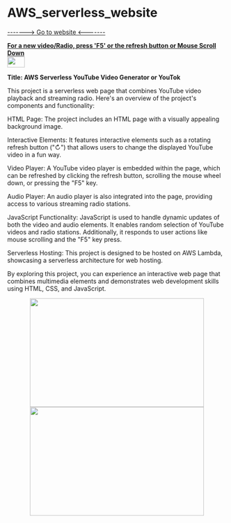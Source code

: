 # AWS_serverless_website 
[-------> Go to website <-------](https://x86yytftfh.execute-api.us-east-1.amazonaws.com/default/generateYoutubeLink)  

<ins>**For a new video/Radio, press 'F5' or the refresh button or Mouse Scroll Down**</ins>  
<img width="40" height="25" src="https://cdn.discordapp.com/attachments/1054808486283849859/1321677220674011188/image.png?ex=676e1b54&is=676cc9d4&hm=fb0649893d359b7cdb6e5aa20256f7b8bbc4c319848cc82666b83298a9838e57&">

**Title: AWS Serverless YouTube Video Generator or YouTok**

This project is a serverless web page that combines YouTube video playback and streaming radio. Here's an overview of the project's components and functionality:

HTML Page: The project includes an HTML page with a visually appealing background image.

Interactive Elements: It features interactive elements such as a rotating refresh button ("↻") that allows users to change the displayed YouTube video in a fun way.

Video Player: A YouTube video player is embedded within the page, which can be refreshed by clicking the refresh button, scrolling the mouse wheel down, or pressing the "F5" key.

Audio Player: An audio player is also integrated into the page, providing access to various streaming radio stations.

JavaScript Functionality: JavaScript is used to handle dynamic updates of both the video and audio elements. It enables random selection of YouTube videos and radio stations. Additionally, it responds to user actions like mouse scrolling and the "F5" key press.

Serverless Hosting: This project is designed to be hosted on AWS Lambda, showcasing a serverless architecture for web hosting.

By exploring this project, you can experience an interactive web page that combines multimedia elements and demonstrates web development skills using HTML, CSS, and JavaScript.


<p align="center">
   <img width="400" height="250" src="https://cdn.discordapp.com/attachments/1054808486283849859/1321677220674011188/image.png?ex=676e1b54&is=676cc9d4&hm=fb0649893d359b7cdb6e5aa20256f7b8bbc4c319848cc82666b83298a9838e57&">
     <img width="400" height="250" src="https://cdn.discordapp.com/attachments/1054808486283849859/1321677572819517570/image.png?ex=676e1ba8&is=676cca28&hm=5b7827580e051573a0e6c0a0ed68a4c5ee82c3fb13cd3aaed3ffe7112b2c6a19&">
     </p>
